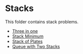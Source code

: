 # Stacks

This folder contains stack problems.

* [Three in one](Three)
* [Stack Minimum](Min)
* [Stack of Plates](StackOfPlates)
* [Queue with Two Stacks](Queue)


[//]: # (These are reference links used in the body of this note and get stripped out when the markdown processor does its job. There is no need to format nicely because it shouldn't be seen. Thanks SO - http://stackoverflow.com/questions/4823468/store-comments-in-markdown-syntax)

   [Three]: <Stacks/Three>
   [Min]: <Stacks/Min>
   [StackOfPlates]: <Stacks/StackOfPlates>
   [Queue]: <Stacks/Queue>

